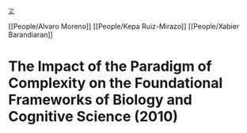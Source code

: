 [🇿](zotero://select/library/items/MA82BPHG)

[[People/Alvaro Moreno]] [[People/Kepa Ruiz-Mirazo]] [[People/Xabier Barandiaran]] 
# The Impact of the Paradigm of Complexity on the Foundational Frameworks of Biology and Cognitive Science (2010)

